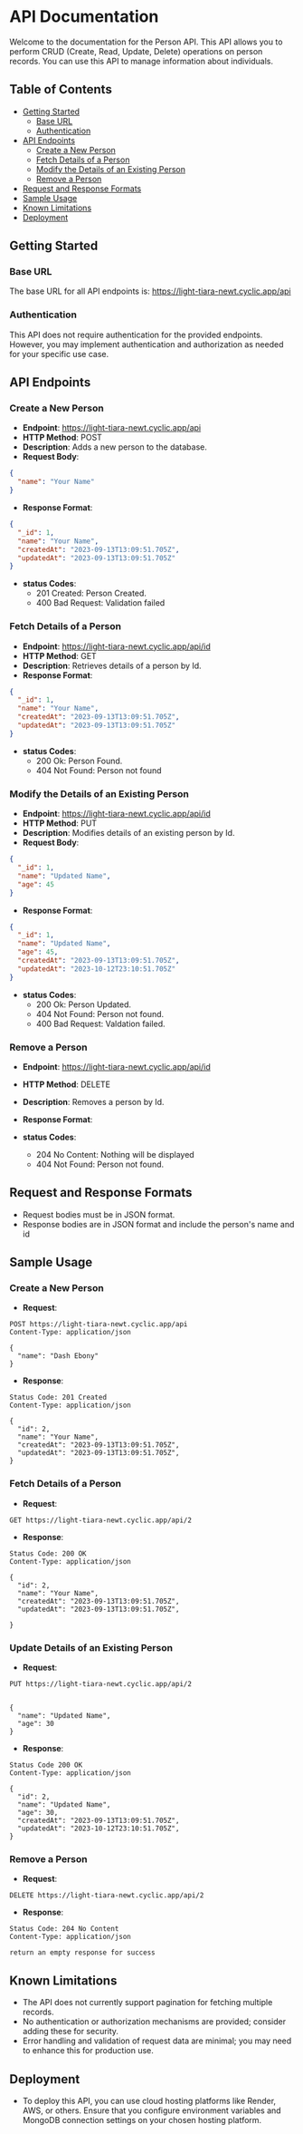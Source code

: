 # API Documentation

Welcome to the documentation for the Person API. This API allows you to perform CRUD (Create, Read, Update, Delete) operations on person records. You can use this API to manage information about individuals.

## Table of Contents

- [Getting Started](#getting-started)
  - [Base URL](#base-url)
  - [Authentication](#authentication)
- [API Endpoints](#api-endpoints)
  - [Create a New Person](#create-a-new-person)
  - [Fetch Details of a Person](#fetch-details-of-a-person)
  - [Modify the Details of an Existing Person](#modify-the-details-of-an-existing-person)
  - [Remove a Person](#remove-a-person)
- [Request and Response Formats](#request-and-response-formats)
- [Sample Usage](#sample-usage)
- [Known Limitations](#known-limitations)
- [Deployment](#deployment)

## Getting Started

### Base URL

The base URL for all API endpoints is:
https://light-tiara-newt.cyclic.app/api

### Authentication

This API does not require authentication for the provided endpoints. However, you may implement authentication and authorization as needed for your specific use case.

## API Endpoints

### Create a New Person

- **Endpoint**: https://light-tiara-newt.cyclic.app/api
- **HTTP Method**: POST
- **Description**: Adds a new person to the database.
- **Request Body**:

```json
{
  "name": "Your Name"
}
```

- **Response Format**:

```json
{
  "_id": 1,
  "name": "Your Name",
  "createdAt": "2023-09-13T13:09:51.705Z",
  "updatedAt": "2023-09-13T13:09:51.705Z"
}
```

- **status Codes**:
  - 201 Created: Person Created.
  - 400 Bad Request: Validation failed

### Fetch Details of a Person

- **Endpoint**: https://light-tiara-newt.cyclic.app/api/id
- **HTTP Method**: GET
- **Description**: Retrieves details of a person by Id.
- **Response Format**:

```json
{
  "_id": 1,
  "name": "Your Name",
  "createdAt": "2023-09-13T13:09:51.705Z",
  "updatedAt": "2023-09-13T13:09:51.705Z"
}
```

- **status Codes**:
  - 200 Ok: Person Found.
  - 404 Not Found: Person not found

### Modify the Details of an Existing Person

- **Endpoint**: https://light-tiara-newt.cyclic.app/api/id
- **HTTP Method**: PUT
- **Description**: Modifies details of an existing person by Id.
- **Request Body**:

```json
{
  "_id": 1,
  "name": "Updated Name",
  "age": 45
}
```

- **Response Format**:

```json
{
  "_id": 1,
  "name": "Updated Name",
  "age": 45,
  "createdAt": "2023-09-13T13:09:51.705Z",
  "updatedAt": "2023-10-12T23:10:51.705Z"
}
```

- **status Codes**:
  - 200 Ok: Person Updated.
  - 404 Not Found: Person not found.
  - 400 Bad Request: Valdation failed.

### Remove a Person

- **Endpoint**: https://light-tiara-newt.cyclic.app/api/id
- **HTTP Method**: DELETE
- **Description**: Removes a person by Id.
- **Response Format**:

- **status Codes**:
  - 204 No Content: Nothing will be displayed
  - 404 Not Found: Person not found.

## Request and Response Formats

- Request bodies must be in JSON format.
- Response bodies are in JSON format and include the person's name and id

## Sample Usage

### Create a New Person

- **Request**:

```http
POST https://light-tiara-newt.cyclic.app/api
Content-Type: application/json

{
  "name": "Dash Ebony"
}
```

- **Response**:

```http
Status Code: 201 Created
Content-Type: application/json

{
  "id": 2,
  "name": "Your Name",
  "createdAt": "2023-09-13T13:09:51.705Z",
  "updatedAt": "2023-09-13T13:09:51.705Z",
}
```

### Fetch Details of a Person

- **Request**:

```http
GET https://light-tiara-newt.cyclic.app/api/2
```

- **Response**:

```http
Status Code: 200 OK
Content-Type: application/json

{
  "id": 2,
  "name": "Your Name",
  "createdAt": "2023-09-13T13:09:51.705Z",
  "updatedAt": "2023-09-13T13:09:51.705Z",

}
```

### Update Details of an Existing Person

- **Request**:

```http
PUT https://light-tiara-newt.cyclic.app/api/2


{
  "name": "Updated Name",
  "age": 30
}
```

- **Response**:

```http
Status Code 200 OK
Content-Type: application/json

{
  "id": 2,
  "name": "Updated Name",
  "age": 30,
  "createdAt": "2023-09-13T13:09:51.705Z",
  "updatedAt": "2023-10-12T23:10:51.705Z",
}
```

### Remove a Person

- **Request**:

```http
DELETE https://light-tiara-newt.cyclic.app/api/2
```

- **Response**:

```http
Status Code: 204 No Content
Content-Type: application/json

return an empty response for success
```

## Known Limitations

- The API does not currently support pagination for fetching multiple records.
- No authentication or authorization mechanisms are provided; consider adding these for security.
- Error handling and validation of request data are minimal; you may need to enhance this for production use.

## Deployment

- To deploy this API, you can use cloud hosting platforms like Render, AWS, or others. Ensure that you configure environment variables and MongoDB connection settings on your chosen hosting platform.
